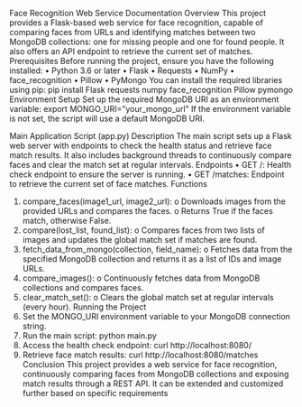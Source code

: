 Face Recognition Web Service Documentation
Overview
This project provides a Flask-based web service for face recognition, capable of comparing faces from URLs and identifying matches between two MongoDB collections: one for missing people and one for found people. It also offers an API endpoint to retrieve the current set of matches.
Prerequisites
Before running the project, ensure you have the following installed:
•	Python 3.6 or later
•	Flask
•	Requests
•	NumPy
•	face_recognition
•	Pillow
•	PyMongo
You can install the required libraries using pip:
pip install Flask requests numpy face_recognition Pillow pymongo
Environment Setup
Set up the required MongoDB URI as an environment variable:
export MONGO_URI="your_mongo_url"
If the environment variable is not set, the script will use a default MongoDB URI.

Main Application Script (app.py)
Description
The main script sets up a Flask web server with endpoints to check the health status and retrieve face match results. It also includes background threads to continuously compare faces and clear the match set at regular intervals.
Endpoints
•	GET /: Health check endpoint to ensure the server is running.
•	GET /matches: Endpoint to retrieve the current set of face matches.
Functions
1.	compare_faces(image1_url, image2_url):
o	Downloads images from the provided URLs and compares the faces.
o	Returns True if the faces match, otherwise False.
2.	compare(lost_list, found_list):
o	Compares faces from two lists of images and updates the global match set if matches are found.
3.	fetch_data_from_mongo(collection, field_name):
o	Fetches data from the specified MongoDB collection and returns it as a list of IDs and image URLs.
4.	compare_images():
o	Continuously fetches data from MongoDB collections and compares faces.
5.	clear_match_set():
o	Clears the global match set at regular intervals (every hour).
Running the Project
1.	Set the MONGO_URI environment variable to your MongoDB connection string.
2.	Run the main script:
python main.py
3.	Access the health check endpoint:
curl http://localhost:8080/
4.	Retrieve face match results:
curl http://localhost:8080/matches
Conclusion
This project provides a web service for face recognition, continuously comparing faces from MongoDB collections and exposing match results through a REST API. It can be extended and customized further based on specific requirements
